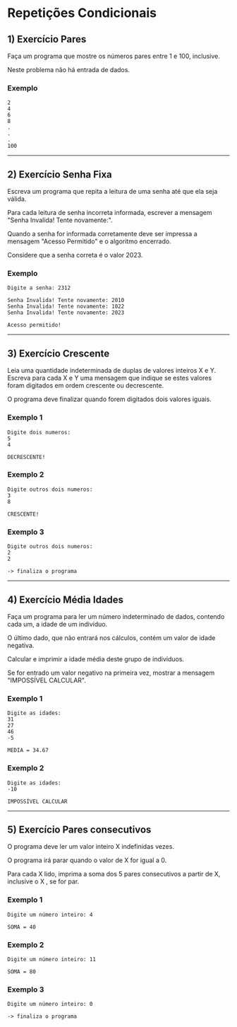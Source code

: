 # Repetições Condicionais

## 1) Exercício Pares

Faça um programa que mostre os números pares entre 1 e 100, inclusive.

Neste problema não há entrada de dados.

### Exemplo
```
2
4
6
8
.
.
.
100
```

---

## 2) Exercício Senha Fixa

Escreva um programa que repita a leitura de uma senha até que ela seja válida.

Para cada leitura de senha incorreta informada, escrever a mensagem "Senha Invalida! Tente novamente:".

Quando a senha for informada corretamente deve ser impressa a mensagem "Acesso Permitido" e o algoritmo encerrado.

Considere que a senha correta é o valor 2023.

### Exemplo
```
Digite a senha: 2312

Senha Invalida! Tente novamente: 2010
Senha Invalida! Tente novamente: 1022
Senha Invalida! Tente novamente: 2023

Acesso permitido!
```

---

## 3) Exercício Crescente

Leia uma quantidade indeterminada de duplas de valores inteiros X e Y. Escreva para cada X e Y uma mensagem que indique se estes valores foram digitados em ordem crescente ou decrescente.

O programa deve finalizar quando forem digitados dois valores iguais.

### Exemplo 1
```
Digite dois numeros:
5
4

DECRESCENTE!
```

### Exemplo 2
```
Digite outros dois numeros:
3
8

CRESCENTE!
```

### Exemplo 3
```
Digite outros dois numeros:
2
2

-> finaliza o programa
```

---

## 4) Exercício Média Idades

Faça um programa para ler um número indeterminado de dados, contendo cada um, a idade de um indivíduo.

O último dado, que não entrará nos cálculos, contém um valor de idade negativa. 

Calcular e imprimir a idade média deste grupo de indivíduos.

Se for entrado um valor negativo na primeira vez, mostrar a mensagem "IMPOSSÍVEL CALCULAR".

### Exemplo 1
```
Digite as idades:
31
27
46
-5

MEDIA = 34.67
```

### Exemplo 2
```
Digite as idades:
-10

IMPOSSÍVEL CALCULAR
```

---

## 5) Exercício Pares consecutivos

O programa deve ler um valor inteiro X indefinidas vezes.

O programa irá parar quando o valor de X for igual a 0.

Para cada X lido, imprima a soma dos 5 pares consecutivos a partir de X, inclusive o X , se for par.

### Exemplo 1
```
Digite um número inteiro: 4

SOMA = 40
```

### Exemplo 2
```
Digite um número inteiro: 11

SOMA = 80
```

### Exemplo 3
```
Digite um número inteiro: 0

-> finaliza o programa
```